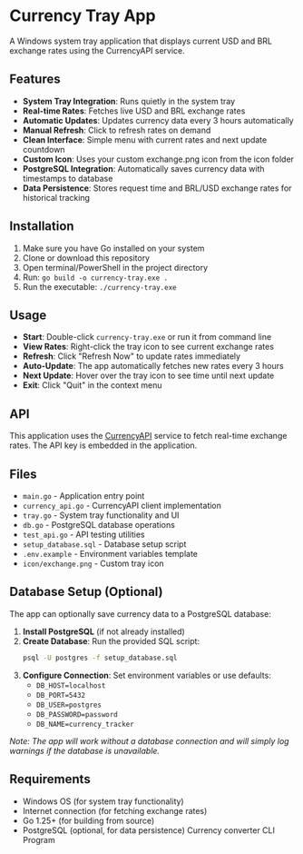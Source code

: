 # Currency Tray App

A Windows system tray application that displays current USD and BRL exchange rates using the CurrencyAPI service.

## Features

- **System Tray Integration**: Runs quietly in the system tray
- **Real-time Rates**: Fetches live USD and BRL exchange rates
- **Automatic Updates**: Updates currency data every 3 hours automatically
- **Manual Refresh**: Click to refresh rates on demand
- **Clean Interface**: Simple menu with current rates and next update countdown
- **Custom Icon**: Uses your custom exchange.png icon from the icon folder
- **PostgreSQL Integration**: Automatically saves currency data with timestamps to database
- **Data Persistence**: Stores request time and BRL/USD exchange rates for historical tracking

## Installation

1. Make sure you have Go installed on your system
2. Clone or download this repository
3. Open terminal/PowerShell in the project directory
4. Run: `go build -o currency-tray.exe .`
5. Run the executable: `./currency-tray.exe`

## Usage

- **Start**: Double-click `currency-tray.exe` or run it from command line
- **View Rates**: Right-click the tray icon to see current exchange rates
- **Refresh**: Click "Refresh Now" to update rates immediately
- **Auto-Update**: The app automatically fetches new rates every 3 hours
- **Next Update**: Hover over the tray icon to see time until next update
- **Exit**: Click "Quit" in the context menu

## API

This application uses the [CurrencyAPI](https://currencyapi.com/) service to fetch real-time exchange rates. The API key is embedded in the application.

## Files

- `main.go` - Application entry point
- `currency_api.go` - CurrencyAPI client implementation
- `tray.go` - System tray functionality and UI
- `db.go` - PostgreSQL database operations
- `test_api.go` - API testing utilities
- `setup_database.sql` - Database setup script
- `.env.example` - Environment variables template
- `icon/exchange.png` - Custom tray icon

## Database Setup (Optional)

The app can optionally save currency data to a PostgreSQL database:

1. **Install PostgreSQL** (if not already installed)
2. **Create Database**: Run the provided SQL script:
   ```bash
   psql -U postgres -f setup_database.sql
   ```
3. **Configure Connection**: Set environment variables or use defaults:
   - `DB_HOST=localhost`
   - `DB_PORT=5432`
   - `DB_USER=postgres`
   - `DB_PASSWORD=password`
   - `DB_NAME=currency_tracker`

*Note: The app will work without a database connection and will simply log warnings if the database is unavailable.*

## Requirements

- Windows OS (for system tray functionality)
- Internet connection (for fetching exchange rates)
- Go 1.25+ (for building from source)
- PostgreSQL (optional, for data persistence)
Currency converter CLI Program 
